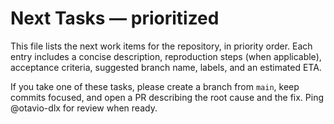 # Next Tasks — prioritized

This file lists the next work items for the repository, in priority order. Each entry includes a concise description, reproduction steps (when applicable), acceptance criteria, suggested branch name, labels, and an estimated ETA.

If you take one of these tasks, please create a branch from `main`, keep commits focused, and open a PR describing the root cause and the fix. Ping @otavio-dlx for review when ready.
